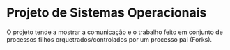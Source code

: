 # Projeto de Sistemas Operacionais

O projeto tende a mostrar a comunicação e o trabalho feito em conjunto de processos filhos orquetrados/controlados por um processo pai (Forks).
